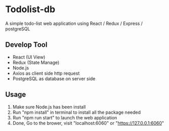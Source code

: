 # Todolist-db
A simple todo-list web application using React / Redux / Express / postgreSQL

## Develop Tool
* React (UI View)
* Redux (State Manage)
* Node.js
* Axios as client side http request
* PostgreSQL as database on server side

## Usage
1. Make sure Node.js has been install
2. Run "npm install" in terminal to install all the package needed
3. Run "npm run start" to launch the web application
4. Done, Go to the brower, visit "localhost:6060" or "https://127.0.0.1:6060"
